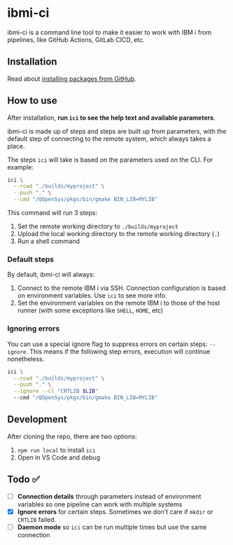 # ibmi-ci

ibmi-ci is a command line tool to make it easier to work with IBM i from pipelines, like GitHub Actions, GitLab CICD, etc.

## Installation

Read about [installing packages from GitHub](https://docs.github.com/en/packages/learn-github-packages/installing-a-package).

## How to use

After installation, **run `ici` to see the help text and available parameters**. 

ibmi-ci is made up of steps and steps are built up from parameters, with the default step of connecting to the remote system, which always takes a place.

The steps `ici` will take is based on the parameters used on the CLI. For example:

```sh
ici \
  --rcwd "./builds/myproject" \
  --push "." \
  --cmd "/QOpenSys/pkgs/bin/gmake BIN_LIB=MYLIB"
```

This command will run 3 steps:

1. Set the remote working directory to `./builds/myproject`
2. Upload the local working directory to the remote working directory (`.`)
3. Run a shell command

### Default steps

By default, ibmi-ci will always:

1. Connect to the remote IBM i via SSH. Connection configuration is based on environment variables. Use `ici` to see more info.
2. Set the environment variables on the remote IBM i to those of the host runner (with some exceptions like `SHELL`, `HOME`, etc)

### Ignoring errors

You can use a special ignore flag to suppress errors on certain steps: `--ignore`. This means if the following step errors, execution will continue nonetheless.

```sh
ici \
  --rcwd "./builds/myproject" \
  --push "." \
  --ignore --cl "CRTLIB $LIB"
  --cmd "/QOpenSys/pkgs/bin/gmake BIN_LIB=MYLIB"
```

## Development

After cloning the repo, there are two options:

1. `npm run local` to install `ici`
2. Open in VS Code and debug

## Todo ✅

* [ ] **Connection details** through parameters instead of environment variables so one pipeline can work with multiple systems
* [x] **Ignore errors** for certain steps. Sometimes we don't care if `mkdir` or `CRTLIB` failed.
* [ ] **Daemon mode** so `ici` can be run multiple times but use the same connection